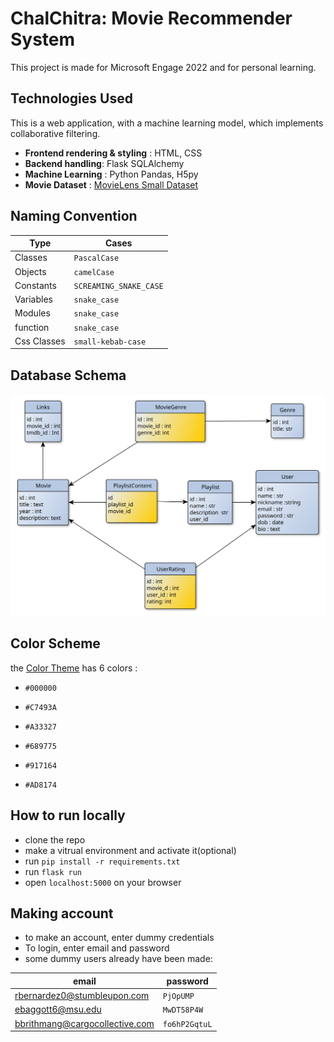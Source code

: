 # **ChalChitra: Movie Recommender System** 
This project is made for Microsoft Engage 2022 and for personal learning.

## Technologies Used 
This is a web application, with a machine learning model, which implements collaborative filtering. 
- **Frontend rendering & styling** : HTML, CSS
- **Backend handling**: Flask SQLAlchemy
- **Machine Learning** : Python Pandas, H5py
- **Movie Dataset** : [MovieLens Small Dataset](https://www.kaggle.com/datasets/shubhammehta21/movie-lens-small-latest-dataset)

## Naming Convention
| Type | Cases |
|------|-------|
| Classes | `PascalCase` |
| Objects | `camelCase` |
| Constants | `SCREAMING_SNAKE_CASE` |
| Variables | `snake_case` |
| Modules | `snake_case` |
| function | `snake_case` |
| Css Classes | `small-kebab-case` |

## Database Schema
![](database_schema/database_schema.svg)

## Color Scheme

the [Color Theme](https://visme.co/blog/wp-content/uploads/2016/09/website6.jpg) has 6 colors :  

- `#000000`

- `#C7493A`

- `#A33327`

- `#689775`

- `#917164`

- `#AD8174`

## How to run locally 
- clone the repo
- make a vitrual environment and activate it(optional)
- run `pip install -r requirements.txt`
- run `flask run`
- open `localhost:5000` on your browser

## Making account
- to make an account, enter dummy credentials
- To login, enter email and password
- some dummy users already have been made:


|email | password |
|------|-------|
| rbernardez0@stumbleupon.com | `PjOpUMP` |
| ebaggott6@msu.edu | `MwDT58P4W` |
| bbrithmang@cargocollective.com | `fo6hP2GqtuL` |
